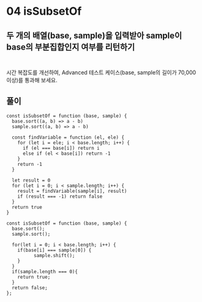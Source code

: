 # 04 isSubsetOf

## 두 개의 배열(base, sample)을 입력받아 sample이 base의 부분집합인지 여부를 리턴하기 <br/><br/>

시간 복잡도를 개선하여, Advanced 테스트 케이스(base, sample의 길이가 70,000 이상)를 통과해 보세요. <br/>

## 풀이
```
const isSubsetOf = function (base, sample) {
  base.sort((a, b) => a - b)
  sample.sort((a, b) => a - b)

  const findVariable = function (el, ele) {
    for (let i = ele; i < base.length; i++) {
      if (el === base[i]) return i
      else if (el < base[i]) return -1
    }
    return -1 
  }

  let result = 0
  for (let i = 0; i < sample.length; i++) {
    result = findVariable(sample[i], result)
    if (result === -1) return false
  }
  return true
}
```

```
const isSubsetOf = function (base, sample) {
  base.sort();
  sample.sort();

  for(let i = 0; i < base.length; i++) {
    if(base[i] === sample[0]) {
	      sample.shift();
    }
  }
  if(sample.length === 0){
    return true;
  }
  return false;
};
```